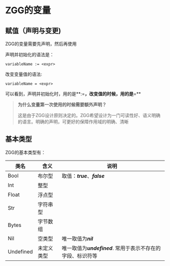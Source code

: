 # ZGG的变量

## 赋值（声明与变更)
ZGG的变量需要先声明，然后再使用

声明并初始化的语法是：
```
variableName := <expr>
```
改变变量值的语法:
```
variableName = <expr>
```

可以看到，声明并初始化时，用的是**:=**，改变值的时候，用的是**=**
> **为什么变量第一次使用的时候需要额外声明？**
> 
> 这是由于ZGG设计原则决定的。ZGG希望设计为一门可读性好、语义明确的语言。明确的声明，可更好的保障作用域的明确、清晰

## 基本类型

ZGG的基本类型有：

| 类名 | 含义 | 说明 |
|--|--|--|
| Bool | 布尔型 | 取值：***true***、***false*** |
| Int | 整型 | |
| Float | 浮点型 | |
| Str | 字符串型 | |
| Bytes | 字节数组 | |
| Nil | 空类型 | 唯一取值为***nil*** |
| Undefined | 未定义类型 | 唯一取值为***undefined***. 常用于表示不存在的字段、标识符等 |
